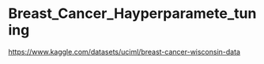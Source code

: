 # Breast_Cancer_Hayperparamete_tuning
https://www.kaggle.com/datasets/uciml/breast-cancer-wisconsin-data
